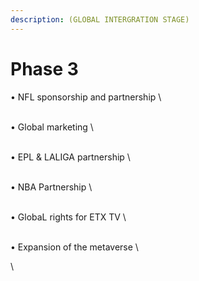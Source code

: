 ```yaml
---
description: (GLOBAL INTERGRATION STAGE)
---
```


# Phase 3

•	NFL sponsorship and partnership\
\
•	Global marketing\
\
•	EPL & LALIGA partnership\
\
•	NBA Partnership\
\
•	GlobaL rights for ETX TV\
\
•	Expansion of the metaverse\
\
